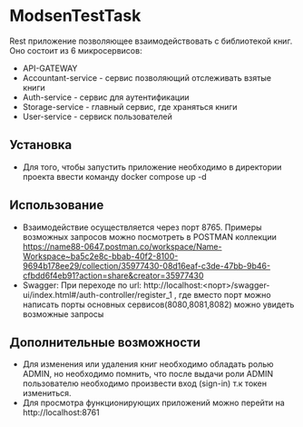 # ModsenTestTask
Rest приложение позволяющее взаимодействовать с библиотекой книг. Оно состоит из 6 микросервисов:
 - API-GATEWAY
 - Accountant-service - сервис позволяющий отслеживать взятые книги
 - Auth-service - сервис для аутентификации
 - Storage-service - главный сервис, где храняться книги
 - User-service - сервиск пользователей
## Установка
 - Для того, чтобы запустить приложение необходимо в директории проекта ввести команду docker compose up -d
## Использование
 - Взаимодействие осуществляется через порт 8765. Примеры возможных запросов можно посмотреть в POSTMAN коллекции https://name88-0647.postman.co/workspace/Name-Workspace~ba5c2e8c-bbab-40f2-8100-9694b178ee29/collection/35977430-08d16eaf-c3de-47bb-9b46-cfbdd6f4eb91?action=share&creator=35977430
 - Swagger: При переходе по url: http://localhost:<порт>/swagger-ui/index.html#/auth-controller/register_1 , где вместо порт можно написать порты основных сервисов(8080,8081,8082) можно увидеть возможные запросы
## Дополнительные возможности
 - Для изменения или удаления книг необходимо обладать ролью ADMIN, но необходимо помнить, что после выдачи роли ADMIN пользователю необходимо произвести вход (sign-in) т.к токен измениться.
 - Для просмотра функционирующих приложений можно перейти на http://localhost:8761

